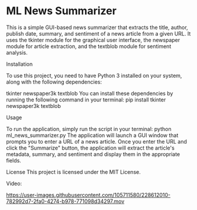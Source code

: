 # ML News Summarizer

This is a simple GUI-based news summarizer that extracts the title, author,
publish date, summary, and sentiment of a news article from a given URL. 
It uses the tkinter module for the graphical user interface, the newspaper module for article extraction, and the textblob module for sentiment analysis.

Installation

To use this project, you need to have Python 3 installed on your system, along with the following dependencies:

tkinter
newspaper3k
textblob
You can install these dependencies by running the following command in your terminal:
pip install tkinter newspaper3k textblob

Usage

To run the application, simply run the script in your terminal:
python ml_news_summarizer.py
The application will launch a GUI window that prompts you to enter a URL of a news article. 
Once you enter the URL and click the "Summarize" button, the application will extract the article's metadata, summary,
and sentiment and display them in the appropriate fields.



License
This project is licensed under the MIT License.


Video:


https://user-images.githubusercontent.com/105711580/228612010-782992d7-2fa0-4274-b978-771098d34297.mov



